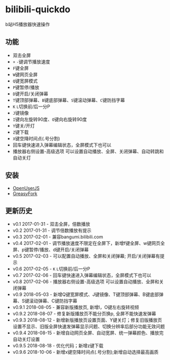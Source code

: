 # bilibili-quickdo
b站H5播放器快速操作

## 功能
- 双击全屏
- ```+``` ```-```键调节播放速度
- ```F```键全屏
- ```W```键网页全屏
- ```Q```键宽屏模式
- ```P```键暂停/播放
- ```D```键开启/关闭弹幕
- ```T```键顶部弹幕、```B```键底部弹幕、```S```键滚动弹幕、```C```键防挡字幕
- ```K``` ```L```切换前/后一分P
- ```J```键镜像
- ```I```键向左旋转90度、```O```键向右旋转90度
- ```Y```键关/开灯
- ```Z```键下载
- ```X```键空降时间点(.号分割)
- 回车键快速进入弹幕编辑状态，全屏模式下也可以
- 播放器右侧设置-高级选项 可以设置自动播放、全屏、关闭弹幕、自动转跳和自动关灯


## 安装
- [OpenUserJS](https://openuserjs.org/scripts/jeayu/bilibili-H5%E6%92%AD%E6%94%BE%E5%99%A8%E5%BF%AB%E6%8D%B7%E6%93%8D%E4%BD%9C)
- [GreasyFork](https://greasyfork.org/zh-CN/scripts/26939-bilibili-h5%E6%92%AD%E6%94%BE%E5%99%A8%E5%BF%AB%E6%8D%B7%E6%93%8D%E4%BD%9C)

## 更新历史
- v0.1  2017-01-31 - 双击全屏，倍数播放
- v0.2  2017-01-31 - 调节倍数播放有提示
- v0.3  2017-02-01 - 兼容bangumi.bilibili.com
- v0.4  2017-02-01 - 调节播放速度不限定在全屏下，新增f键全屏、w键网页全屏、p键暂停/播放、d键开启/关闭弹幕
- v0.5  2017-02-03 - 可以配置自动播放、全屏和关闭弹幕; 开启/关闭弹幕有提示
- v0.6  2017-02-05 - ```K``` ```L```切换前/后一分P
- v0.7  2017-02-06 - 回车键快速进入弹幕编辑状态，全屏模式下也可以
- v0.8  2017-02-06 - 播放器右侧设置-高级选项 可以设置自动播放、全屏和关闭弹幕
- v0.9  2018-05-03 - 新增Q键宽屏模式、J键镜像、T键顶部弹幕、B键底部弹幕、S键滚动弹幕、C键防挡字幕
- v0.9.1 2018-08-05 - 兼容新版播放页, 新增I，O键左右旋转视频
- v0.9.2 2018-08-07 - 修复新版播放页不能分页换p, 全屏不能快速发弹幕
- v0.9.3 2018-08-12 - 新增新版播放页设置页面、Y键关灯；修复旧版播放页设置不显示、旧版全屏快速发弹幕显示问题、切换分辨率后部分功能无效问题
- v0.9.4 2018-08-15 - 新增自动网页全屏、自动宽屏、统一弹幕颜色、播放完自动关灯设置
- v0.9.5 2018-08-18 - 优化代码；新增z键下载
- v0.9.6 2018-10-06 - 新增x键空降时间点(.号分割);新增自动选择最高画质